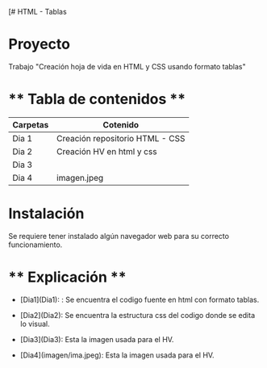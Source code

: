 [# HTML - Tablas

# Proyecto 
Trabajo "Creación hoja de vida en HTML y CSS usando formato tablas"

# ** Tabla de contenidos **

| Carpetas | Cotenido | 
|--|--|
| Dia 1    | Creación repositorio HTML - CSS |
| Dia 2   | Creación HV en html y css  |
| Dia 3    |    |
| Dia 4    | imagen.jpeg |


# **Instalación** 
Se requiere tener instalado algún navegador web para su correcto funcionamiento.

# ** Explicación **
- \[Dia1\](Dia1): : Se encuentra el codigo fuente en html con formato tablas.

- \[Dia2\](Dia2): Se encuentra la estructura css del codigo donde se edita lo visual.

- \[Dia3\](Dia3): Esta la imagen usada para el HV.

- \[Dia4\](imagen/ima.jpeg): Esta la imagen usada para el HV.